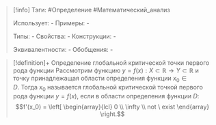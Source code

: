 > [!info]
> Тэги: #Определение #Математический_анализ   
> 
> Использует: *-*
> Примеры: *-*
> 
> Типы: *-*
> Свойства: *-*
> Конструкции: *-*
> 
> Эквивалентности: *-*
> Обобщения: *-*

> [!definition]+ Определение глобальной критической точки первого рода функции 
> Рассмотрим функцию $y = f(x):X \subset \mathbb{R}\rightarrow Y \subset \mathbb{R}$ и точку принадлежащая области определения функции $x_0 \in D$. Тогда $x_{0}$ называется глобальной критической точкой первого рода функции ${\displaystyle y=f(x),}$ если в области определения функции $D$: $$f'(x_0) = \left[ \begin{array}{lcl} 0 \\ \infty \\ not \ exist  \end{array} \right.$$
